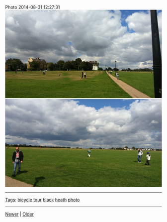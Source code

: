 <!--
title: Photo 2014-08-31 12
date: 2020-06-28T14:49:39.982Z
tags: bicycle, tour, black, heath, photo
-->




Photo 2014-08-31 12:27:31
![](96256628092-0.jpg)
![](96256628092-1.jpg)

<!--BOTTOM-POST-NAVIGATION-->
---

[Tags](tags.md): [bicycle](tag-bicycle.md) [tour](tag-tour.md) [black](tag-black.md) [heath](tag-heath.md) [photo](tag-photo.md)

---

[Newer](96193030772.md) | [Older](96259302217.md)